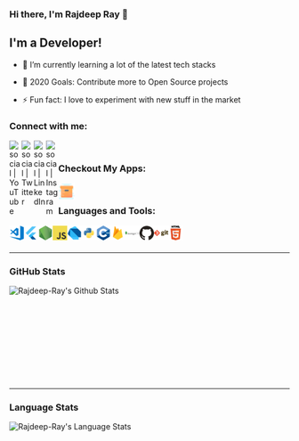 <!--
**Rajdeep-Ray/Rajdeep-Ray** is a ✨ _special_ ✨ repository because its `README.md` (this file) appears on your GitHub profile.

Here are some ideas to get you started:

- 🔭 I’m currently working on ...
- 🌱 I’m currently learning ...
- 👯 I’m looking to collaborate on ...
- 🤔 I’m looking for help with ...
- 💬 Ask me about ...
- 📫 How to reach me: ...
- 😄 Pronouns: ...
- ⚡ Fun fact: ...
-->

### Hi there, I'm Rajdeep Ray 👋

  

## I'm a Developer!

- 🌱 I’m currently learning a lot of the latest tech stacks

- 🥅 2020 Goals: Contribute more to Open Source projects

- ⚡ Fun fact: I love to experiment with new stuff in the market

  

### Connect with me:

  

<!-- [<img align="left" alt="website" width="22px" src="https://raw.githubusercontent.com/iconic/open-iconic/master/svg/globe.svg" />][website] -->

[<img align="left" alt="social | YouTube" width="22px" src="https://cdn.jsdelivr.net/npm/simple-icons@v3/icons/youtube.svg" />][youtube]

[<img align="left" alt="social | Twitter" width="22px" src="https://cdn.jsdelivr.net/npm/simple-icons@v3/icons/twitter.svg" />][twitter]

[<img align="left" alt="social | LinkedIn" width="22px" src="https://cdn.jsdelivr.net/npm/simple-icons@v3/icons/linkedin.svg" />][linkedin]

[<img align="left" alt="social | Instagram" width="22px" src="https://cdn.jsdelivr.net/npm/simple-icons@v3/icons/instagram.svg" />][instagram]



<br  />

### Checkout My Apps:

[<img align="left" alt="Mystery Box" width="30px" src="https://raw.githubusercontent.com/Rajdeep-Ray/Rajdeep-Ray/master/assets/icons8-box.svg" />](https://rajdeep-ray.github.io/mystery-box/)

<br  />

### Languages and Tools:

<img align="left" alt="Visual Studio Code" width="26px" src="https://raw.githubusercontent.com/github/explore/80688e429a7d4ef2fca1e82350fe8e3517d3494d/topics/visual-studio-code/visual-studio-code.png" />

<img align="left" alt="Flutter" width="26px" src="https://raw.githubusercontent.com/github/explore/80688e429a7d4ef2fca1e82350fe8e3517d3494d/topics/flutter/flutter.png" />

<img align="left" alt="Node.js" width="26px" src="https://raw.githubusercontent.com/github/explore/80688e429a7d4ef2fca1e82350fe8e3517d3494d/topics/nodejs/nodejs.png" />

<img align="left" alt="JavaScript" width="26px" src="https://raw.githubusercontent.com/github/explore/80688e429a7d4ef2fca1e82350fe8e3517d3494d/topics/javascript/javascript.png" />

<img align="left" alt="Dart" width="26px" src="https://raw.githubusercontent.com/github/explore/80688e429a7d4ef2fca1e82350fe8e3517d3494d/topics/dart/dart.png" />

<img align="left" alt="Python" width="26px" src="https://raw.githubusercontent.com/github/explore/80688e429a7d4ef2fca1e82350fe8e3517d3494d/topics/python/python.png" />

<!-- <img align="left" alt="Java" width="26px" src="https://i.pinimg.com/originals/f1/ea/a7/f1eaa7278f64e27128e062a3de918265.png" /> -->

<img align="left" alt="C++" width="26px" src="https://raw.githubusercontent.com/github/explore/80688e429a7d4ef2fca1e82350fe8e3517d3494d/topics/cpp/cpp.png" />

<img align="left" alt="Firebase" width="26px" src="https://raw.githubusercontent.com/github/explore/80688e429a7d4ef2fca1e82350fe8e3517d3494d/topics/firebase/firebase.png" />

<img align="left" alt="MongoDB" width="26px" src="https://raw.githubusercontent.com/github/explore/80688e429a7d4ef2fca1e82350fe8e3517d3494d/topics/mongodb/mongodb.png" />

<img align="left" alt="GitHub" width="26px" src="https://raw.githubusercontent.com/github/explore/89bdd9644f44d1b12180fd512b95574fe4c54617/topics/github-api/github-api.png" />

<img align="left" alt="Git" width="26px" src="https://raw.githubusercontent.com/github/explore/80688e429a7d4ef2fca1e82350fe8e3517d3494d/topics/git/git.png" />

<img align="left" alt="HTML5" width="26px" src="https://raw.githubusercontent.com/github/explore/80688e429a7d4ef2fca1e82350fe8e3517d3494d/topics/html/html.png" />

<br  />

<br  />

---

### GitHub Stats

<a href="https://github.com/Rajdeep-Ray">
<img  align="left"  alt="Rajdeep-Ray's Github Stats"  src="https://github-readme-stats-prod.vercel.app/api?username=Rajdeep-Ray&show_icons=true&hide_border=true&count_private=true&theme=dark"  />
</a>

<br  />

<br  />
<br  />
<br  />

<br  />
<br  />
<br  />
<br  />
<br  />
<br  />
  
  

---

### Language Stats

  
<a href="https://github.com/Rajdeep-Ray">
<!--   <img  align="left"  alt="Rajdeep-Ray's Language Stats"  src="https://github-readme-stats-prod.vercel.app/api/top-langs/?username=Rajdeep-Ray"  /> -->
  <img  align="left"  alt="Rajdeep-Ray's Language Stats"  src="https://github-readme-stats.vercel.app/api/top-langs/?username=Rajdeep-Ray&layout=compact&theme=dark"  />
</a>

  

[twitter]: https://twitter.com/Rajdeep_Ray_

[youtube]: https://www.youtube.com/channel/UCtZkelHpr8aG-ttY0ij5Cdg

[instagram]: https://instagram.com/rajdeep_ray_

[linkedin]: https://linkedin.com/in/rajdeep-ray
